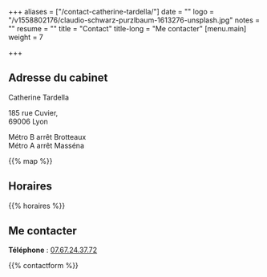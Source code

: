 +++
aliases = ["/contact-catherine-tardella/"]
date = ""
logo = "/v1558802176/claudio-schwarz-purzlbaum-1613276-unsplash.jpg"
notes = ""
resume = ""
title = "Contact"
title-long = "Me contacter"
[menu.main]
weight = 7

+++
## Adresse du cabinet

Catherine Tardella

185 rue Cuvier,  
69006 Lyon

Métro B arrêt Brotteaux  
Métro A arrêt Masséna

{{% map %}}

## Horaires

{{% horaires %}}

## Me contacter

**Téléphone** : [07.67.24.37.72](phone:07.67.24.37.72)

{{% contactform %}}